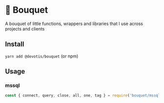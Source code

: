 # 💐 Bouquet

A bouquet of little functions, wrappers and libraries that I use across projects and clients

## Install

`yarn add @devotis/bouquet` (or npm)

## Usage

### mssql

```javascript
const { connect, query, close, all, one, tag } = require('bouquet/mssql');
```
